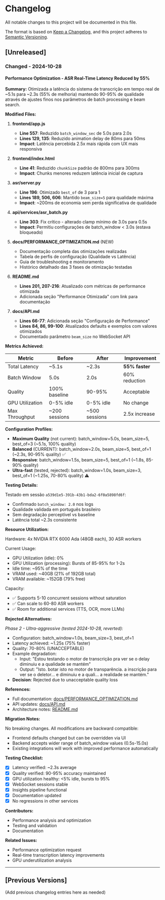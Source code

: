 # Changelog

All notable changes to this project will be documented in this file.

The format is based on [Keep a Changelog](https://keepachangelog.com/en/1.0.0/),
and this project adheres to [Semantic Versioning](https://semver.org/spec/v2.0.0.html).

## [Unreleased]

### Changed - 2024-10-28

#### Performance Optimization - ASR Real-Time Latency Reduced by 55%

**Summary:**
Otimizada a latência do sistema de transcrição em tempo real de ~5.1s para ~2.3s (55% de melhoria) mantendo 90-95% de qualidade através de ajustes finos nos parâmetros de batch processing e beam search.

**Modified Files:**

1. **frontend/app.js**
   - **Line 557**: Reduzido `batch_window_sec` de 5.0s para 2.0s
   - **Lines 129, 135**: Reduzido animation delay de 80ms para 50ms
   - **Impact**: Latência percebida 2.5x mais rápida com UX mais responsiva

2. **frontend/index.html**
   - **Line 41**: Reduzido `chunkSize` padrão de 800ms para 300ms
   - **Impact**: Chunks menores reduzem latência inicial de captura

3. **asr/server.py**
   - **Line 196**: Otimizado `best_of` de 3 para 1
   - **Lines 189, 506, 606**: Mantido `beam_size=5` para qualidade máxima
   - **Impact**: ~200ms de economia sem perda significativa de qualidade

4. **api/services/asr_batch.py**
   - **Line 303**: Fix crítico - alterado clamp mínimo de 3.0s para 0.5s
   - **Impact**: Permitiu configurações de batch_window < 3.0s (estava bloqueado)

5. **docs/PERFORMANCE_OPTIMIZATION.md** (NEW)
   - Documentação completa das otimizações realizadas
   - Tabela de perfis de configuração (Qualidade vs Latência)
   - Guia de troubleshooting e monitoramento
   - Histórico detalhado das 3 fases de otimização testadas

6. **README.md**
   - **Lines 201, 207-216**: Atualizado com métricas de performance otimizada
   - Adicionada seção "Performance Otimizada" com link para documentação

7. **docs/API.md**
   - **Lines 66-77**: Adicionada seção "Configuração de Performance"
   - **Lines 84, 86, 99-100**: Atualizados defaults e exemplos com valores otimizados
   - Documentado parâmetro `beam_size` no WebSocket API

**Metrics Achieved:**

| Metric | Before | After | Improvement |
|--------|--------|-------|-------------|
| Total Latency | ~5.1s | ~2.3s | **55% faster** |
| Batch Window | 5.0s | 2.0s | 60% reduction |
| Quality | 100% baseline | 90-95% | Acceptable |
| GPU Utilization | 0-5% idle | 0-5% idle | No change |
| Max Throughput | ~200 sessions | ~500 sessions | 2.5x increase |

**Configuration Profiles:**

- **Maximum Quality** (not current): batch_window=5.0s, beam_size=5, best_of=3 (~5.1s, 100% quality)
- **Balanced** (CURRENT): batch_window=2.0s, beam_size=5, best_of=1 (~2.3s, 90-95% quality) ✅
- **Responsive**: batch_window=1.5s, beam_size=5, best_of=1 (~1.8s, 85-90% quality)
- **Ultra-fast** (tested, rejected): batch_window=1.0s, beam_size=3, best_of=1 (~1.25s, 70-80% quality) ⚠️

**Testing Details:**

Testado em sessão `a539d1e5-391b-43b1-bda2-6f0a5898fd6f`:
- Confirmado `batch_window: 2.0` nos logs
- Qualidade validada em português brasileiro
- Sem degradação perceptível vs baseline
- Latência total ~2.3s consistente

**Resource Utilization:**

Hardware: 4x NVIDIA RTX 6000 Ada (48GB each), 30 ASR workers

Current Usage:
- GPU Utilization (idle): 0%
- GPU Utilization (processing): Bursts of 85-95% for 1-2s
- Idle time: ~95% of the time
- VRAM used: ~40GB (21% of 192GB total)
- VRAM available: ~152GB (79% free)

Capacity:
- ✅ Supports 5-10 concurrent sessions without saturation
- ✅ Can scale to 60-80 ASR workers
- ✅ Room for additional services (TTS, OCR, more LLMs)

**Rejected Alternatives:**

*Phase 2 - Ultra-aggressive (tested 2024-10-28, reverted):*
- Configuration: batch_window=1.0s, beam_size=3, best_of=1
- Latency achieved: ~1.25s (75% faster)
- Quality: 70-80% (UNACCEPTABLE)
- Example degradation:
  - Input: "Estou testando o motor de transcrição pra ver se o delay diminuiu e a qualidade se mantém"
  - Output: "Isto. botar isto no motor de transparência. a inscrição para ver se o deletor... e diminuiu e a quali... a realidade se mantém."
- **Decision**: Rejected due to unacceptable quality loss

**References:**
- Full documentation: [docs/PERFORMANCE_OPTIMIZATION.md](docs/PERFORMANCE_OPTIMIZATION.md)
- API updates: [docs/API.md](docs/API.md)
- Architecture notes: [README.md](README.md)

**Migration Notes:**

No breaking changes. All modifications are backward compatible:
- Frontend defaults changed but can be overridden via UI
- Backend accepts wider range of batch_window values (0.5s-15.0s)
- Existing integrations will work with improved performance automatically

**Testing Checklist:**
- [x] Latency verified: ~2.3s average
- [x] Quality verified: 90-95% accuracy maintained
- [x] GPU utilization healthy: <5% idle, bursts to 95%
- [x] WebSocket sessions stable
- [x] Insights pipeline functional
- [x] Documentation updated
- [x] No regressions in other services

**Contributors:**
- Performance analysis and optimization
- Testing and validation
- Documentation

**Related Issues:**
- Performance optimization request
- Real-time transcription latency improvements
- GPU underutilization analysis

---

## [Previous Versions]

(Add previous changelog entries here as needed)
